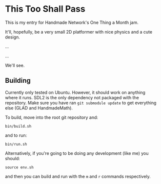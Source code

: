 # This Too Shall Pass

This is my entry for Handmade Network's One Thing a Month jam.

It'll, hopefully, be a very small 2D platformer with nice physics and a cute design.


...


...


We'll see.

## Building

Currently only tested on Ubuntu. However, it should work on anything where it runs. SDL2 is the only dependency not packaged with the repository. Make sure you have ran `git submodule update` to get everything else (GLAD and HandmadeMath).

To build, move into the root git repository and:

`bin/build.sh`

and to run:

`bin/run.sh`

Alternatively, if you're going to be doing any development (like me) you should:

`source env.sh`

and then you can build and run with the `m` and `r` commands respectively.
